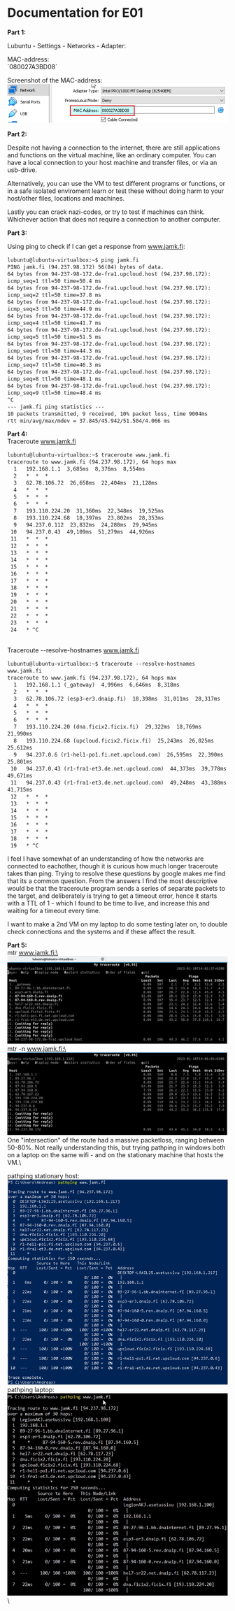# Documentation for E01
**Part 1:**

Lubuntu - Settings - Networks - Adapter:

MAC-address:\
´080027A3BD08´

Screenshot of the MAC-address:\
![](/documentation/E01/Screenshot1MacAddress.png)

**Part 2:**

Despite not having a connection to the internet, there are still applications and functions on the virtual machine, like an ordinary computer. 
You can have a local connection to your host machine and transfer files, or via an usb-drive.

Alternatively, you can use the VM to test different programs or functions, or in a safe isolated enviroment learn or test these without doing harm to your host/other files, locations and machines. 

Lastly you can crack nazi-codes, or try to test if machines can think. Whichever action that does not require a connection to another computer.


**Part 3:**

Using ping to check if I can get a response from www.jamk.fi:

```
lubuntu@lubuntu-virtualbox:~$ ping jamk.fi
PING jamk.fi (94.237.98.172) 56(84) bytes of data.
64 bytes from 94-237-98-172.de-fra1.upcloud.host (94.237.98.172): icmp_seq=1 ttl=50 time=50.4 ms
64 bytes from 94-237-98-172.de-fra1.upcloud.host (94.237.98.172): icmp_seq=2 ttl=50 time=37.8 ms
64 bytes from 94-237-98-172.de-fra1.upcloud.host (94.237.98.172): icmp_seq=3 ttl=50 time=44.9 ms
64 bytes from 94-237-98-172.de-fra1.upcloud.host (94.237.98.172): icmp_seq=4 ttl=50 time=41.7 ms
64 bytes from 94-237-98-172.de-fra1.upcloud.host (94.237.98.172): icmp_seq=5 ttl=50 time=51.5 ms
64 bytes from 94-237-98-172.de-fra1.upcloud.host (94.237.98.172): icmp_seq=6 ttl=50 time=44.3 ms
64 bytes from 94-237-98-172.de-fra1.upcloud.host (94.237.98.172): icmp_seq=7 ttl=50 time=46.3 ms
64 bytes from 94-237-98-172.de-fra1.upcloud.host (94.237.98.172): icmp_seq=8 ttl=50 time=48.1 ms
64 bytes from 94-237-98-172.de-fra1.upcloud.host (94.237.98.172): icmp_seq=9 ttl=50 time=48.4 ms
^C
--- jamk.fi ping statistics ---
10 packets transmitted, 9 received, 10% packet loss, time 9004ms
rtt min/avg/max/mdev = 37.845/45.942/51.504/4.066 ms
```

**Part 4:**
\
Traceroute www.jamk.fi
```
lubuntu@lubuntu-virtualbox:~$ traceroute www.jamk.fi
traceroute to www.jamk.fi (94.237.98.172), 64 hops max
  1   192.168.1.1  3,685ms  8,376ms  8,554ms 
  2   *  *  * 
  3   62.78.106.72  26,658ms  22,404ms  21,128ms 
  4   *  *  * 
  5   *  *  * 
  6   *  *  *                                                                                                                                                                                
  7   193.110.224.20  31,360ms  22,348ms  19,525ms                                                                                                                                           
  8   193.110.224.68  18,397ms  23,802ms  28,353ms                                                                                                                                           
  9   94.237.0.112  23,832ms  24,288ms  29,945ms                                                                                                                                             
 10   94.237.0.43  49,109ms  51,279ms  44,926ms                                                                                                                                              
 11   *  *  *                                                                                                                                                                                
 12   *  *  *                                                                                                                                                                                
 13   *  *  *                                                                                                                                                                                
 14   *  *  *                                                                                                                                                                                
 15   *  *  *                                                                                                                                                                                
 16   *  *  *                                                                                                                                                                                
 17   *  *  *                                                                                                                                                                                
 18   *  *  *                                                                                                                                                                                
 19   *  *  *                                                                                                                                                                                
 20   *  *  *                                                                                                                                                                                
 21   *  *  *                                                                                                                                                                                
 22   *  *  *                                                                                                                                                                                
 23   *  *  *                                                                                                                                                                                
 24   * ^C     
```
\
Traceroute --resolve-hostnames www.jamk.fi
```
lubuntu@lubuntu-virtualbox:~$ traceroute --resolve-hostnames  www.jamk.fi                                                                                                                    
traceroute to www.jamk.fi (94.237.98.172), 64 hops max
  1   192.168.1.1 (_gateway)  4,996ms  6,646ms  8,318ms 
  2   *  *  * 
  3   62.78.106.72 (esp3-er3.dnaip.fi)  18,398ms  31,011ms  28,317ms 
  4   *  *  * 
  5   *  *  * 
  6   *  *  * 
  7   193.110.224.20 (dna.ficix2.ficix.fi)  29,322ms  18,769ms  21,990ms 
  8   193.110.224.68 (upcloud.ficix2.ficix.fi)  25,243ms  26,025ms  25,612ms 
  9   94.237.0.6 (r1-hel1-po1.fi.net.upcloud.com)  26,595ms  22,390ms  25,801ms 
 10   94.237.0.43 (r1-fra1-et3.de.net.upcloud.com)  44,373ms  39,778ms  49,671ms 
 11   94.237.0.43 (r1-fra1-et3.de.net.upcloud.com)  49,248ms  43,388ms  41,715ms 
 12   *  *  * 
 13   *  *  * 
 14   *  *  * 
 15   *  *  * 
 16   *  *  * 
 17   *  *  * 
 18   *  *  * 
 19   * ^C
```

I feel I have somewhat of an understanding of how the networks are connected to eachother, though it is curious how much longer traceroute takes than ping. Trying to
resolve these questions by google makes me find that its a common question. From the answers I find the most descriptive would
be that the traceroute program sends a series of separate packets to the target, and deliberately is trying
to get a timeout error, hence it starts with a TTL of 1 - which I found to be time to live, and increase this and waiting for a timeout every time.

I want to make a 2nd VM on my laptop to do some testing later on, to double check connections and the systems and if these affect the result. 

**Part 5:**
\
mtr www.jamk.fi:\
![](/documentation/E01/Screenshot2MtrJamk.png)
\
mtr -n www.jamk.fi:\
![](/documentation/E01/Screenshot3MtrNJamk.png)
\
One "intersection" of the route had a massive packetloss, ranging between 50-80%. 
Not really understanding this, but trying pathping in windows both on a laptop on the same wifi - and on the stationary machine that hosts the VM.\

pathping stationary host:\
![](/documentation/E01/Screenshot4PathpingStationaryHost.png)
\
pathping laptop:\
![](/documentation/E01/Screenshot5PathpingLaptop.jpeg)
\